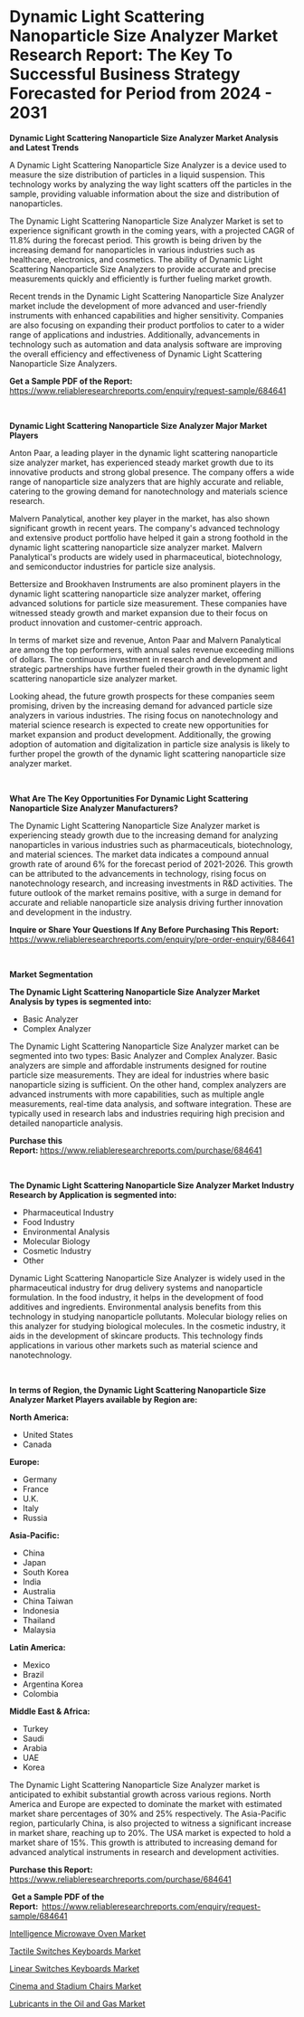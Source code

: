 <p><h1>Dynamic Light Scattering Nanoparticle Size Analyzer Market Research Report: The Key To Successful Business Strategy Forecasted for Period from 2024 - 2031</h1></p><p><strong>Dynamic Light Scattering Nanoparticle Size Analyzer Market Analysis and Latest Trends</strong></p>
<p><p>A Dynamic Light Scattering Nanoparticle Size Analyzer is a device used to measure the size distribution of particles in a liquid suspension. This technology works by analyzing the way light scatters off the particles in the sample, providing valuable information about the size and distribution of nanoparticles.</p><p>The Dynamic Light Scattering Nanoparticle Size Analyzer Market is set to experience significant growth in the coming years, with a projected CAGR of 11.8% during the forecast period. This growth is being driven by the increasing demand for nanoparticles in various industries such as healthcare, electronics, and cosmetics. The ability of Dynamic Light Scattering Nanoparticle Size Analyzers to provide accurate and precise measurements quickly and efficiently is further fueling market growth.</p><p>Recent trends in the Dynamic Light Scattering Nanoparticle Size Analyzer market include the development of more advanced and user-friendly instruments with enhanced capabilities and higher sensitivity. Companies are also focusing on expanding their product portfolios to cater to a wider range of applications and industries. Additionally, advancements in technology such as automation and data analysis software are improving the overall efficiency and effectiveness of Dynamic Light Scattering Nanoparticle Size Analyzers.</p></p>
<p><strong>Get a Sample PDF of the Report:&nbsp;</strong> <a href="https://www.reliableresearchreports.com/enquiry/request-sample/684641">https://www.reliableresearchreports.com/enquiry/request-sample/684641</a></p>
<p>&nbsp;</p>
<p><strong>Dynamic Light Scattering Nanoparticle Size Analyzer Major Market Players</strong></p>
<p><p>Anton Paar, a leading player in the dynamic light scattering nanoparticle size analyzer market, has experienced steady market growth due to its innovative products and strong global presence. The company offers a wide range of nanoparticle size analyzers that are highly accurate and reliable, catering to the growing demand for nanotechnology and materials science research.</p><p>Malvern Panalytical, another key player in the market, has also shown significant growth in recent years. The company's advanced technology and extensive product portfolio have helped it gain a strong foothold in the dynamic light scattering nanoparticle size analyzer market. Malvern Panalytical's products are widely used in pharmaceutical, biotechnology, and semiconductor industries for particle size analysis.</p><p>Bettersize and Brookhaven Instruments are also prominent players in the dynamic light scattering nanoparticle size analyzer market, offering advanced solutions for particle size measurement. These companies have witnessed steady growth and market expansion due to their focus on product innovation and customer-centric approach.</p><p>In terms of market size and revenue, Anton Paar and Malvern Panalytical are among the top performers, with annual sales revenue exceeding millions of dollars. The continuous investment in research and development and strategic partnerships have further fueled their growth in the dynamic light scattering nanoparticle size analyzer market.</p><p>Looking ahead, the future growth prospects for these companies seem promising, driven by the increasing demand for advanced particle size analyzers in various industries. The rising focus on nanotechnology and material science research is expected to create new opportunities for market expansion and product development. Additionally, the growing adoption of automation and digitalization in particle size analysis is likely to further propel the growth of the dynamic light scattering nanoparticle size analyzer market.</p></p>
<p>&nbsp;</p>
<p><strong>What Are The Key Opportunities For Dynamic Light Scattering Nanoparticle Size Analyzer Manufacturers?</strong></p>
<p><p>The Dynamic Light Scattering Nanoparticle Size Analyzer market is experiencing steady growth due to the increasing demand for analyzing nanoparticles in various industries such as pharmaceuticals, biotechnology, and material sciences. The market data indicates a compound annual growth rate of around 6% for the forecast period of 2021-2026. This growth can be attributed to the advancements in technology, rising focus on nanotechnology research, and increasing investments in R&D activities. The future outlook of the market remains positive, with a surge in demand for accurate and reliable nanoparticle size analysis driving further innovation and development in the industry.</p></p>
<p><strong>Inquire or Share Your Questions If Any Before Purchasing This Report:</strong> <a href="https://www.reliableresearchreports.com/enquiry/pre-order-enquiry/684641">https://www.reliableresearchreports.com/enquiry/pre-order-enquiry/684641</a></p>
<p>&nbsp;</p>
<p><strong>Market Segmentation</strong></p>
<p><strong>The Dynamic Light Scattering Nanoparticle Size Analyzer Market Analysis by types is segmented into:</strong></p>
<p><ul><li>Basic Analyzer</li><li>Complex Analyzer</li></ul></p>
<p><p>The Dynamic Light Scattering Nanoparticle Size Analyzer market can be segmented into two types: Basic Analyzer and Complex Analyzer. Basic analyzers are simple and affordable instruments designed for routine particle size measurements. They are ideal for industries where basic nanoparticle sizing is sufficient. On the other hand, complex analyzers are advanced instruments with more capabilities, such as multiple angle measurements, real-time data analysis, and software integration. These are typically used in research labs and industries requiring high precision and detailed nanoparticle analysis.</p></p>
<p><strong>Purchase this Report:&nbsp;</strong><a href="https://www.reliableresearchreports.com/purchase/684641">https://www.reliableresearchreports.com/purchase/684641</a></p>
<p>&nbsp;</p>
<p><strong>The Dynamic Light Scattering Nanoparticle Size Analyzer Market Industry Research by Application is segmented into:</strong></p>
<p><ul><li>Pharmaceutical Industry</li><li>Food Industry</li><li>Environmental Analysis</li><li>Molecular Biology</li><li>Cosmetic Industry</li><li>Other</li></ul></p>
<p><p>Dynamic Light Scattering Nanoparticle Size Analyzer is widely used in the pharmaceutical industry for drug delivery systems and nanoparticle formulation. In the food industry, it helps in the development of food additives and ingredients. Environmental analysis benefits from this technology in studying nanoparticle pollutants. Molecular biology relies on this analyzer for studying biological molecules. In the cosmetic industry, it aids in the development of skincare products. This technology finds applications in various other markets such as material science and nanotechnology.</p></p>
<p>&nbsp;</p>
<p><strong>In terms of Region, the Dynamic Light Scattering Nanoparticle Size Analyzer Market Players available by Region are:</strong></p>
<p>
    <p> <strong> North America: </strong>
        <ul>
            <li>United States</li>
            <li>Canada</li>
        </ul>
        </p> 
    <p> <strong> Europe: </strong>
        <ul>
            <li>Germany</li>
            <li>France</li>
            <li>U.K.</li>
            <li>Italy</li>
            <li>Russia</li>
        </ul>
        </p> 
    <p> <strong> Asia-Pacific: </strong>
        <ul>
            <li>China</li>
            <li>Japan</li>
            <li>South Korea</li>
            <li>India</li>
            <li>Australia</li>
            <li>China Taiwan</li>
            <li>Indonesia</li>
            <li>Thailand</li>
            <li>Malaysia</li>
        </ul>
        </p> 
    <p> <strong> Latin America: </strong>
        <ul>
            <li>Mexico</li>
            <li>Brazil</li>
            <li>Argentina Korea</li>
            <li>Colombia</li>
        </ul>
        </p> 
    <p> <strong> Middle East & Africa: </strong>
        <ul>
            <li>Turkey</li>
            <li>Saudi</li>
            <li>Arabia</li>
            <li>UAE</li>
            <li>Korea</li>
        </ul>
    </p>
    </p>
<p><p>The Dynamic Light Scattering Nanoparticle Size Analyzer market is anticipated to exhibit substantial growth across various regions. North America and Europe are expected to dominate the market with estimated market share percentages of 30% and 25% respectively. The Asia-Pacific region, particularly China, is also projected to witness a significant increase in market share, reaching up to 20%. The USA market is expected to hold a market share of 15%. This growth is attributed to increasing demand for advanced analytical instruments in research and development activities.</p></p>
<p><strong>Purchase this Report: </strong><a href="https://www.reliableresearchreports.com/purchase/684641">https://www.reliableresearchreports.com/purchase/684641</a></p>
<p>&nbsp;<strong>Get a Sample PDF of the Report:&nbsp;&nbsp;</strong><a href="https://www.reliableresearchreports.com/enquiry/request-sample/684641">https://www.reliableresearchreports.com/enquiry/request-sample/684641</a></p>
<p><strong></strong></p>
<p><p><a href="https://sudsy-motorcycle-bbc.notion.site/Intelligence-Microwave-Oven-Market-Size-Focuses-on-Market-Dynamics-In-Depth-Analysis-and-Future-Pro-600b294d1026462691288fd5d082e5a1">Intelligence Microwave Oven Market</a></p><p><a href="https://view.publitas.com/reportprime-1/tactile-switches-keyboards-market-size-focuses-on-market-dynamics-in-depth-analysis-and-future-projections-of-its-market-forecasted-for-period-from-2024-to-2031/">Tactile Switches Keyboards Market</a></p><p><a href="https://view.publitas.com/reportprime-1/linear-switches-keyboards-market-growth-market-trends-covid-19-impact-and-forecasts-for-period-from-2024-2031/">Linear Switches Keyboards Market</a></p><p><a href="https://meowing-canidae-761.notion.site/Cinema-and-Stadium-Chairs-Market-Size-Focuses-on-Market-Dynamics-In-Depth-Analysis-and-Future-Proje-bab4a91439e44eacaaf2ed7f737ccf1c">Cinema and Stadium Chairs Market</a></p><p><a href="https://military-diascia-e68.notion.site/Lubricants-in-the-Oil-and-Gas-Market-Size-Global-Industry-Overview-Market-Segmentation-and-Forecas-a72e8d5bad614650878a242a3fac88b1">Lubricants in the Oil and Gas Market</a></p></p>